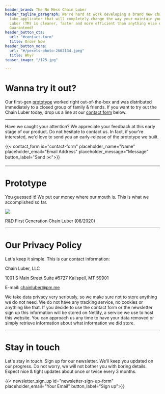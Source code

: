 ```yaml
---
header_brand: The No Mess Chain Luber
header_tagline_paragraph: We're hard at work developing a brand new chain wax/spray
  lube applicator that will completely change the way your maintain your chain. Chain
  Luber (TM) is cleaner, faster and more efficient than anything else on the market.
  Guaranteed!
header_button_cta:
  url: "#contact-form"
  title: Order Now
header_button_more:
  url: "#/pexels-photo-2662134.jpeg"
  title: Why?
teaser_image: "/125.jpg"

---
```

# Wanna try it out?

Our first-gen [prototype](#prototype) worked right out-of-the-box and was distributed immediately to a closed group of family & friends. If you want to try out the Chain Luber today, drop us a line at our [contact form](#contact-form "Pre Order") below.

***

Have we caught your attention? We appreciate your feedback at this early stage of our product. Do not hesitate to contact us. In fact, if your're interested, we'd love to send you an early-release of the prototype we built.

{{< contact_form id="contact-form" placeholder_name="Name" placeholder_email="Email Address" placeholder_message="Message" button_label="Send ✉️">}}

***

# Prototype

You guessed it! We put our money where our mouth is. This is what we accomplished so far.

![](/122.jpg)

R&D First Generation Chain Luber (08/2020)

***

# Our Privacy Policy

Let's keep it simple. This is our contact information:

Chain Luber, LLC

1001 S Main Street Suite #5727 Kalispell, MT 59901

E-mail: chainluber@pm.me

We take data privacy very seriously, so we make sure not to store anything we do not need. We do not have any tracking service, no cookies or anything like that. If you decide to use the contact form or the newsletter sign up this information will be stored on Netlify, a service we use to host this website. You can approach us any time to have your data removed or simply retrieve information about what information we did store.

***

# Stay in touch

Let's stay in touch. Sign up for our newsletter. We'll keep you updated on our progress. Do not worry, we will not bother you with boring details. Expect nice & tight updates about once or twice every 3 months.

{{< newsletter_sign_up id="newsletter-sign-up-form" placeholder_email="Your Email" button_label="Sign up">}}